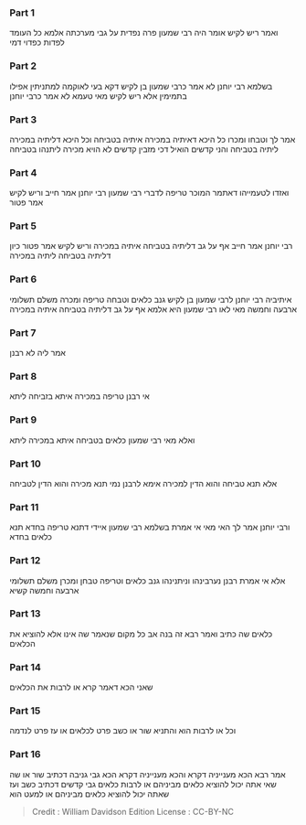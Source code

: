 
### Part 1
ואמר ריש לקיש אומר היה רבי שמעון פרה נפדית על גבי מערכתה אלמא כל העומד לפדות כפדוי דמי

### Part 2
בשלמא רבי יוחנן לא אמר כרבי שמעון בן לקיש דקא בעי לאוקמה למתניתין אפילו בתמימין אלא ריש לקיש מאי טעמא לא אמר כרבי יוחנן

### Part 3
אמר לך וטבחו ומכרו כל היכא דאיתיה במכירה איתיה בטביחה וכל היכא דליתיה במכירה ליתיה בטביחה והני קדשים הואיל דכי מזבין קדשים לא הויא מכירה ליתנהו בטביחה

### Part 4
ואזדו לטעמייהו דאתמר המוכר טריפה לדברי רבי שמעון רבי יוחנן אמר חייב וריש לקיש אמר פטור

### Part 5
רבי יוחנן אמר חייב אף על גב דליתיה בטביחה איתיה במכירה וריש לקיש אמר פטור כיון דליתיה בטביחה ליתיה במכירה

### Part 6
איתיביה רבי יוחנן לרבי שמעון בן לקיש גנב כלאים וטבחה טריפה ומכרה משלם תשלומי ארבעה וחמשה מאי לאו רבי שמעון היא אלמא אף על גב דליתיה בטביחה איתיה במכירה

### Part 7
אמר ליה לא רבנן

### Part 8
אי רבנן טריפה במכירה איתא בזביחה ליתא

### Part 9
ואלא מאי רבי שמעון כלאים בטביחה איתא במכירה ליתא

### Part 10
אלא תנא טביחה והוא הדין למכירה אימא לרבנן נמי תנא מכירה והוא הדין לטביחה

### Part 11
ורבי יוחנן אמר לך האי מאי אי אמרת בשלמא רבי שמעון איידי דתנא טריפה בחדא תנא כלאים בחדא

### Part 12
אלא אי אמרת רבנן נערבינהו וניתנינהו גנב כלאים וטריפה טבחן ומכרן משלם תשלומי ארבעה וחמשה קשיא

### Part 13
כלאים שה כתיב ואמר רבא זה בנה אב כל מקום שנאמר שה אינו אלא להוציא את הכלאים

### Part 14
שאני הכא דאמר קרא או לרבות את הכלאים

### Part 15
וכל או לרבות הוא והתניא שור או כשב פרט לכלאים או עז פרט לנדמה

### Part 16
אמר רבא הכא מענייניה דקרא והכא מענייניה דקרא הכא גבי גניבה דכתיב שור או שה שאי אתה יכול להוציא כלאים מביניהם או לרבות כלאים גבי קדשים דכתיב כשב ועז שאתה יכול להוציא כלאים מביניהם או למעט הוא

>Credit : William Davidson Edition
>License : CC-BY-NC